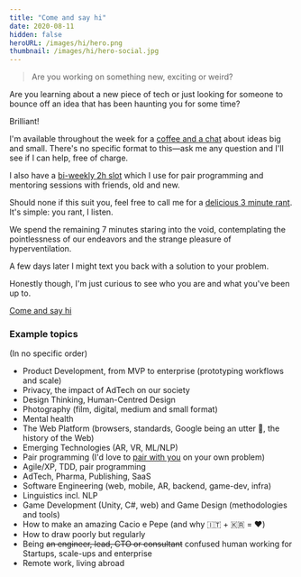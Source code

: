 ```yaml
---
title: "Come and say hi"
date: 2020-08-11
hidden: false
heroURL: /images/hi/hero.png
thumbnail: /images/hi/hero-social.jpg
---
```


> Are you working on something new, exciting or weird?

Are you learning about a new piece of tech or just looking for someone to bounce off an idea that has been haunting you for some time?

Brilliant!

I'm available throughout the week for a <a href="https://calendly.com/hey_hey" target="_blank" rel="noopener">coffee and a chat</a> about ideas big and small. There's no specific format to this—ask me any question and I'll see if I can help, free of charge.

I also have a <a href="https://calendly.com/hey_hey/60min" target="_blank" rel="noopener">bi-weekly 2h slot</a> which I use for pair programming and mentoring sessions with friends, old and new.

Should none if this suit you, feel free to call me for a [delicious 3 minute rant](https://calendly.com/hey_hey/3-minute-rant). It's simple: you rant, I listen.

We spend the remaining 7 minutes staring into the void, contemplating the pointlessness of our endeavors and the strange pleasure of hyperventilation.

A few days later I might text you back with a solution to your problem.

Honestly though, I'm just curious to see who you are and what you've been up to.

<a class="post__cta" href="https://calendly.com/hey_hey" target="_blank" rel="noopener">Come and say hi</a>

<h3 id="topics">Example topics</h3>

(In no specific order)

- Product Development, from MVP to enterprise (prototyping workflows and scale)
- Privacy, the impact of AdTech on our society
- Design Thinking, Human-Centred Design
- Photography (film, digital, medium and small format)
- Mental health
- The Web Platform (browsers, standards, Google being an utter <span title="It's an ass">🐴</span>, the history of the Web)
- Emerging Technologies (AR, VR, ML/NLP)
- Pair programming (I'd love to [pair with you](https://calendly.com/hey_hey/60min) on your own problem)
- Agile/XP, TDD, pair programming
- AdTech, Pharma, Publishing, SaaS
- Software Engineering (web, mobile, AR, backend, game-dev, infra)
- Linguistics incl. NLP
- Game Development (Unity, C#, web) and Game Design (methodologies and tools)
- How to make an amazing Cacio e Pepe (and why 🇮🇹 + 🇰🇷 = ❤️)
- How to draw poorly but regularly
- Being ~~an engineer, lead, CTO or consultant~~ confused human working for Startups, scale-ups and enterprise
- Remote work, living abroad
